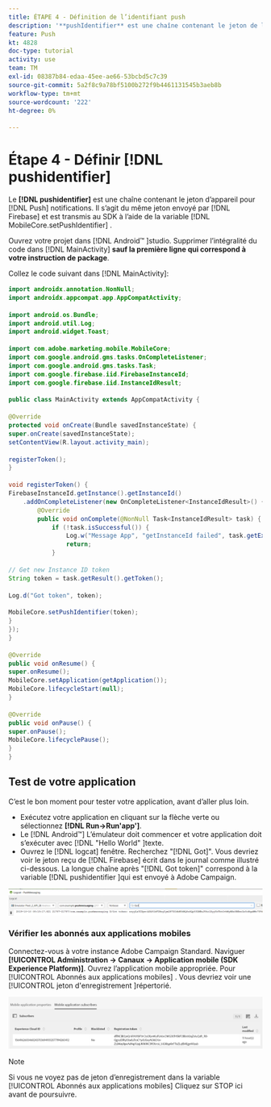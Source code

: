 ```yaml
---
title: ÉTAPE 4 - Définition de l’identifiant push
description: '**pushIdentifier** est une chaîne contenant le jeton de l’appareil pour les notifications push. Il s’agit du même jeton envoyé par Firebase et transmis au SDK à l’aide de la méthode MobileCore.setPushIdentifier .'
feature: Push
kt: 4828
doc-type: tutorial
activity: use
team: TM
exl-id: 08387b84-edaa-45ee-ae66-53bcbd5c7c39
source-git-commit: 5a2f8c9a78bf5100b272f9b4461131545b3aeb8b
workflow-type: tm+mt
source-wordcount: '222'
ht-degree: 0%

---
```


# Étape 4 - Définir [!DNL pushidentifier]

Le **[!DNL pushidentifier]** est une chaîne contenant le jeton d’appareil pour [!DNL Push] notifications. Il s’agit du même jeton envoyé par [!DNL Firebase] et est transmis au SDK à l’aide de la variable [!DNL MobileCore.setPushIdentifier] .

Ouvrez votre projet dans [!DNL Android™ ]studio. Supprimer l’intégralité du code dans [!DNL MainActivity] **sauf la première ligne qui correspond à votre instruction de package**.

Collez le code suivant dans [!DNL MainActivity]:

<!--
Removed `{.line-numbers}` below
-->

```java
import androidx.annotation.NonNull;
import androidx.appcompat.app.AppCompatActivity;

import android.os.Bundle;
import android.util.Log;
import android.widget.Toast;

import com.adobe.marketing.mobile.MobileCore;
import com.google.android.gms.tasks.OnCompleteListener;
import com.google.android.gms.tasks.Task;
import com.google.firebase.iid.FirebaseInstanceId;
import com.google.firebase.iid.InstanceIdResult;

public class MainActivity extends AppCompatActivity {

@Override
protected void onCreate(Bundle savedInstanceState) {
super.onCreate(savedInstanceState);
setContentView(R.layout.activity_main);

registerToken();
}

void registerToken() {
FirebaseInstanceId.getInstance().getInstanceId()
    .addOnCompleteListener(new OnCompleteListener<InstanceIdResult>() {
        @Override
        public void onComplete(@NonNull Task<InstanceIdResult> task) {
            if (!task.isSuccessful()) {
                Log.w("Message App", "getInstanceId failed", task.getException());
                return;
            }

// Get new Instance ID token
String token = task.getResult().getToken();

Log.d("Got token", token);

MobileCore.setPushIdentifier(token);
}
});
}

@Override
public void onResume() {
super.onResume();
MobileCore.setApplication(getApplication());
MobileCore.lifecycleStart(null);
}

@Override
public void onPause() {
super.onPause();
MobileCore.lifecyclePause();
}
}
```

## Test de votre application

C’est le bon moment pour tester votre application, avant d’aller plus loin.

* Exécutez votre application en cliquant sur la flèche verte ou sélectionnez **[!DNL Run->Run'app']**.
* Le [!DNL Android™] L’émulateur doit commencer et votre application doit s’exécuter avec [!DNL "Hello World" ]texte.
* Ouvrez le [!DNL logcat] fenêtre. Recherchez &quot;[!DNL Got]&quot;. Vous devriez voir le jeton reçu de [!DNL Firebase] écrit dans le journal comme illustré ci-dessous. La longue chaîne après &quot;[!DNL Got token]&quot; correspond à la variable [!DNL pushidentifier ]qui est envoyé à Adobe Campaign.

![logcat-token](assets/logcat-got-token.PNG)

### Vérifier les abonnés aux applications mobiles

Connectez-vous à votre instance Adobe Campaign Standard.
Naviguer **[!UICONTROL Administration -> Canaux -> Application mobile (SDK Experience Platform)]**. Ouvrez l’application mobile appropriée. Pour [!UICONTROL Abonnés aux applications mobiles] . Vous devriez voir une [!UICONTROL jeton d&#39;enregistrement ]répertorié.

![mobile-application-subscribers](assets/mobile-application-subscribers.PNG)

>[!NOTE]
>
>Si vous ne voyez pas de jeton d’enregistrement dans la variable [!UICONTROL Abonnés aux applications mobiles] Cliquez sur STOP ici avant de poursuivre.
